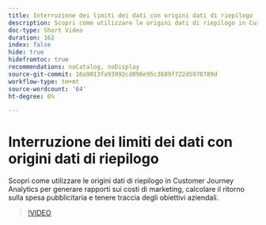```yaml
---
title: Interruzione dei limiti dei dati con origini dati di riepilogo
description: Scopri come utilizzare le origini dati di riepilogo in Customer Journey Analytics per generare rapporti sui costi di marketing, calcolare il ritorno sulla spesa pubblicitaria e tenere traccia degli obiettivi aziendali.
doc-type: Short Video
duration: 162
index: false
hide: true
hidefromtoc: true
recommendations: noCatalog, noDisplay
source-git-commit: 16a9013fa93992cd896e95c3689f722d5970789d
workflow-type: tm+mt
source-wordcount: '64'
ht-degree: 0%

---
```



# Interruzione dei limiti dei dati con origini dati di riepilogo

Scopri come utilizzare le origini dati di riepilogo in Customer Journey Analytics per generare rapporti sui costi di marketing, calcolare il ritorno sulla spesa pubblicitaria e tenere traccia degli obiettivi aziendali.

<!-- 72_S103_3442450_161_breaking-data-limits-with-summary-data-sources -->
>[!VIDEO](https://video.tv.adobe.com/v/3458347/?learn=on&enablevpops=true)
